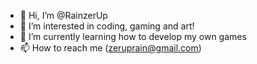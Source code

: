 - 👋 Hi, I’m @RainzerUp
- 👀 I’m interested in coding, gaming and art!
- 🌱 I’m currently learning how to develop my own games
- 📫 How to reach me (zeruprain@gmail.com)

<!---
RainzerUp/RainzerUp is a ✨ special ✨ repository because its `README.md` (this file) appears on your GitHub profile.
You can click the Preview link to take a look at your changes.
--->
